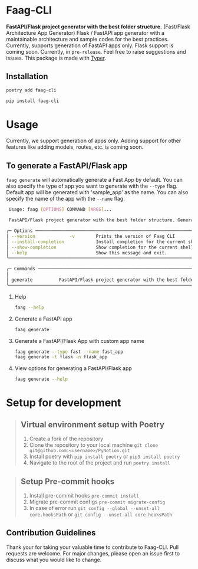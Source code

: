 # Faag-CLI

**FastAPI/Flask project generator with the best folder structure.** (Fast/Flask Architecture App Generator)
Flask / FastAPI app generator with a maintainable architecture and sample codes for the best practices.
Currently, supports generation of FastAPI apps only. Flask support is coming soon. Currently, in `pre-release`. Feel
free
to raise suggestions and issues. This package is made with [Typer](https://typer.tiangolo.com/).

## Installation

```bash
poetry add faag-cli
```

```bash
pip install faag-cli
```

# Usage

Currently, we support generation of apps only. Adding support for other features like adding models, routes, etc. is
coming soon.

## To generate a FastAPI/Flask app

```faag generate``` will automatically generate a Fast App by default. You can also specify the type of app you want to
generate with the `--type` flag. Default app will be generated with 'sample_app' as the name. You can also specify the
name of the app with the `--name` flag.

```bash
 Usage: faag [OPTIONS] COMMAND [ARGS]...

 FastAPI/Flask project generator with the best folder structure. Generate a new app using Faag CLI. 

╭─ Options ───────────────────────────────────────────────────────────────────────────────────────────────────────────────╮
│ --version             -v        Prints the version of Faag CLI                                                          │
│ --install-completion            Install completion for the current shell.                                               │
│ --show-completion               Show completion for the current shell, to copy it or customize the installation.        │
│ --help                          Show this message and exit.                                                             │
╰─────────────────────────────────────────────────────────────────────────────────────────────────────────────────────────╯

╭─ Commands ──────────────────────────────────────────────────────────────────────────────────────────────────────────────╮
│                                                                                                                         │
│ generate          FastAPI/Flask project generator with the best folder structure. Generate a new app using Faag CLI     │
╰─────────────────────────────────────────────────────────────────────────────────────────────────────────────────────────╯
```

1. Help
    ```bash
    faag --help
    ```

2. Generate a FastAPI app
    ```bash
   faag generate
    ```

3. Generate a FastAPI/Flask App with custom app name
    ```bash
   faag generate --type fast --name fast_app
   faag generate -t flask -n flask_app
    ```

4. View options for generating a FastAPI/Flask app
    ```bash
   faag generate --help
    ```

# Setup for development

> ## Virtual environment setup with Poetry
> 1. Create a fork of the repository
> 2. Clone the repository to your local machine
     `git clone git@github.com:<username>/PyNotion.git`
> 3. Install poetry with `pip install poetry` or `pip3 install poetry`
> 4. Navigate to the root of the project and run `poetry install`

> ## Setup Pre-commit hooks
> 1. Install pre-commit hooks `pre-commit install`
> 2. Migrate pre-commit configs `pre-commit migrate-config`
> 3. In case of error run `git config --global --unset-all core.hooksPath` or `git config --unset-all core.hooksPath`

## Contribution Guidelines

Thank your for taking your valuable time to contribute to Faag-CLI.
Pull requests are welcome. For major changes, please open an issue
first to discuss what you would like to change.
